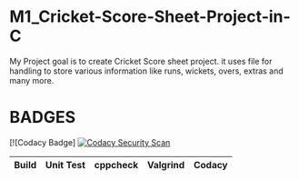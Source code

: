 # M1_Cricket-Score-Sheet-Project-in-C
My Project goal is to create Cricket Score sheet project. it uses file for handling to store various information like runs, wickets, overs, extras and many more.




# BADGES
[![Codacy Badge]
[![Codacy Security Scan](https://github.com/Rishav4ies/M1_Cricket-Score-Sheet-Project-in-C/actions/workflows/codacy.yml/badge.svg)](https://github.com/Rishav4ies/M1_Cricket-Score-Sheet-Project-in-C/actions/workflows/codacy.yml)

|Build|Unit Test|cppcheck|Valgrind|Codacy|
|:--:|:--:|:--:|:--:|:--:|
